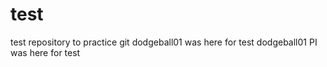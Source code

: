 # test
test repository to practice git
dodgeball01 was here for test
dodgeball01 PI was here for test
